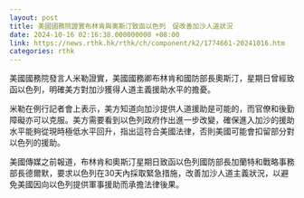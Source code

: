 ```yaml
---
layout: post
title: 美國國務院證實布林肯與奧斯汀致函以色列　促改善加沙人道狀況
date: 2024-10-16 02:16:38.000000000 +08:00
link: https://news.rthk.hk/rthk/ch/component/k2/1774661-20241016.htm
categories: rthk
---
```


美國國務院發言人米勒證實，美國國務卿布林肯和國防部長奧斯汀，星期日曾經致函以色列，明確美方對加沙獲得人道主義援助水平的擔憂。

米勒在例行記者會上表示，美方知道向加沙提供人道援助是可能的，而官僚和後勤障礙亦可以克服。美方需要看到以色列政府作出進一步改變，確保進入加沙的援助水平能夠從現時極低水平回升，指出這符合美國法律，否則美國可能會扣留部分對以色列的援助。

美國傳媒之前報道，布林肯和奧斯汀星期日致函以色列國防部長加蘭特和戰略事務部長德爾默，要求以色列在30天內採取緊急措施，改善加沙人道主義狀況，以避免美國因向以色列提供軍事援助而承擔法律後果。
